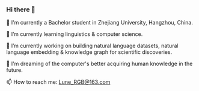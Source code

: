 ### Hi there 👋

🏫 I'm currently a Bachelor student in Zhejiang University, Hangzhou, China.

🌱 I’m currently learning linguistics & computer science.

🔭 I’m currently working on building natural language datasets, natural language embedding & knowledge graph for scientific discoveries.

💭 I'm dreaming of the computer's better acquiring human knowledge in the future.

📫 How to reach me: Lune_RGB@163.com
